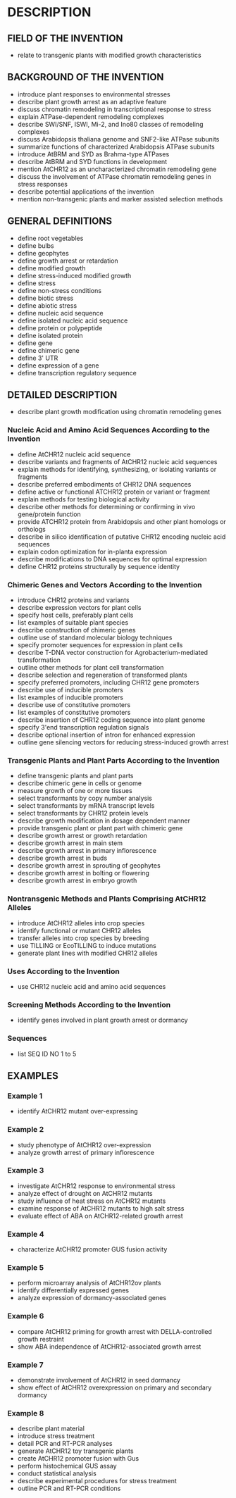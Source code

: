 # DESCRIPTION

## FIELD OF THE INVENTION

- relate to transgenic plants with modified growth characteristics

## BACKGROUND OF THE INVENTION

- introduce plant responses to environmental stresses
- describe plant growth arrest as an adaptive feature
- discuss chromatin remodeling in transcriptional response to stress
- explain ATPase-dependent remodeling complexes
- describe SWI/SNF, ISWI, Mi-2, and Ino80 classes of remodeling complexes
- discuss Arabidopsis thaliana genome and SNF2-like ATPase subunits
- summarize functions of characterized Arabidopsis ATPase subunits
- introduce AtBRM and SYD as Brahma-type ATPases
- describe AtBRM and SYD functions in development
- mention AtCHR12 as an uncharacterized chromatin remodeling gene
- discuss the involvement of ATPase chromatin remodeling genes in stress responses
- describe potential applications of the invention
- mention non-transgenic plants and marker assisted selection methods

## GENERAL DEFINITIONS

- define root vegetables
- define bulbs
- define geophytes
- define growth arrest or retardation
- define modified growth
- define stress-induced modified growth
- define stress
- define non-stress conditions
- define biotic stress
- define abiotic stress
- define nucleic acid sequence
- define isolated nucleic acid sequence
- define protein or polypeptide
- define isolated protein
- define gene
- define chimeric gene
- define 3' UTR
- define expression of a gene
- define transcription regulatory sequence

## DETAILED DESCRIPTION

- describe plant growth modification using chromatin remodeling genes

### Nucleic Acid and Amino Acid Sequences According to the Invention

- define AtCHR12 nucleic acid sequence
- describe variants and fragments of AtCHR12 nucleic acid sequences
- explain methods for identifying, synthesizing, or isolating variants or fragments
- describe preferred embodiments of CHR12 DNA sequences
- define active or functional ATCHR12 protein or variant or fragment
- explain methods for testing biological activity
- describe other methods for determining or confirming in vivo gene/protein function
- provide ATCHR12 protein from Arabidopsis and other plant homologs or orthologs
- describe in silico identification of putative CHR12 encoding nucleic acid sequences
- explain codon optimization for in-planta expression
- describe modifications to DNA sequences for optimal expression
- define CHR12 proteins structurally by sequence identity

### Chimeric Genes and Vectors According to the Invention

- introduce CHR12 proteins and variants
- describe expression vectors for plant cells
- specify host cells, preferably plant cells
- list examples of suitable plant species
- describe construction of chimeric genes
- outline use of standard molecular biology techniques
- specify promoter sequences for expression in plant cells
- describe T-DNA vector construction for Agrobacterium-mediated transformation
- outline other methods for plant cell transformation
- describe selection and regeneration of transformed plants
- specify preferred promoters, including CHR12 gene promoters
- describe use of inducible promoters
- list examples of inducible promoters
- describe use of constitutive promoters
- list examples of constitutive promoters
- describe insertion of CHR12 coding sequence into plant genome
- specify 3'end transcription regulation signals
- describe optional insertion of intron for enhanced expression
- outline gene silencing vectors for reducing stress-induced growth arrest

### Transgenic Plants and Plant Parts According to the Invention

- define transgenic plants and plant parts
- describe chimeric gene in cells or genome
- measure growth of one or more tissues
- select transformants by copy number analysis
- select transformants by mRNA transcript levels
- select transformants by CHR12 protein levels
- describe growth modification in dosage dependent manner
- provide transgenic plant or plant part with chimeric gene
- describe growth arrest or growth retardation
- describe growth arrest in main stem
- describe growth arrest in primary inflorescence
- describe growth arrest in buds
- describe growth arrest in sprouting of geophytes
- describe growth arrest in bolting or flowering
- describe growth arrest in embryo growth

### Nontransgenic Methods and Plants Comprising AtCHR12 Alleles

- introduce AtCHR12 alleles into crop species
- identify functional or mutant CHR12 alleles
- transfer alleles into crop species by breeding
- use TILLING or EcoTILLING to induce mutations
- generate plant lines with modified CHR12 alleles

### Uses According to the Invention

- use CHR12 nucleic acid and amino acid sequences

### Screening Methods According to the Invention

- identify genes involved in plant growth arrest or dormancy

### Sequences

- list SEQ ID NO 1 to 5

## EXAMPLES

### Example 1

- identify AtCHR12 mutant over-expressing

### Example 2

- study phenotype of AtCHR12 over-expression
- analyze growth arrest of primary inflorescence

### Example 3

- investigate AtCHR12 response to environmental stress
- analyze effect of drought on AtCHR12 mutants
- study influence of heat stress on AtCHR12 mutants
- examine response of AtCHR12 mutants to high salt stress
- evaluate effect of ABA on AtCHR12-related growth arrest

### Example 4

- characterize AtCHR12 promoter GUS fusion activity

### Example 5

- perform microarray analysis of AtCHR12ov plants
- identify differentially expressed genes
- analyze expression of dormancy-associated genes

### Example 6

- compare AtCHR12 priming for growth arrest with DELLA-controlled growth restraint
- show ABA independence of AtCHR12-associated growth arrest

### Example 7

- demonstrate involvement of AtCHR12 in seed dormancy
- show effect of AtCHR12 overexpression on primary and secondary dormancy

### Example 8

- describe plant material
- introduce stress treatment
- detail PCR and RT-PCR analyses
- generate AtCHR12 toy transgenic plants
- create AtCHR12 promoter fusion with Gus
- perform histochemical GUS assay
- conduct statistical analysis
- describe experimental procedures for stress treatment
- outline PCR and RT-PCR conditions

